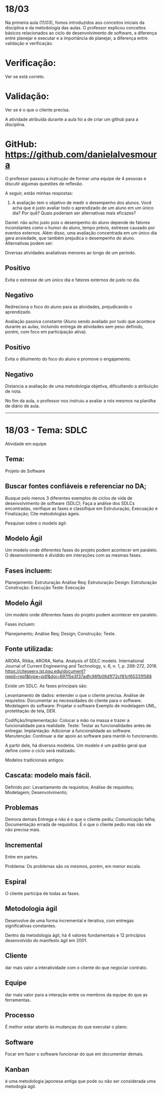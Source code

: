 # 18/03

Na primeira aula (11/03), fomos introduzidos aos conceitos iniciais da disciplina e da metodologia das aulas. O professor explicou conceitos básicos relacionados ao ciclo de desenvolvimento de software, a diferença entre planejar e executar e a importância de planejar, a diferença entre validação e verificação.

# Verificação: 
Ver se está correto.

# Validação: 
Ver se é o que o cliente precisa.

A atividade atribuída durante a aula foi a de criar um github para a disciplina.

# GitHub: https://github.com/danielalvesmoura

O professor passou a instrução de formar uma equipe de 4 pessoas e discutir algumas questões de reflexão.

A seguir, estão minhas respostas: 

1. A avaliação tem o objetivo de medir o desempenho dos alunos. Você acha que é justo avaliar todo o aprendizado de um aluno em um único dia? Por quê? Quais poderiam ser alternativas mais eficazes?

Daniel: não acho justo pois o desempenho do aluno depende de fatores inconstantes como o humor do aluno, tempo prévio, estresse causado por eventos externos. Além disso, uma avaliação concentrada em um único dia gera ansiedade, que também prejudica o desempenho do aluno. 
	Alternativas podem ser:

Diversas atividades avaliativas menores ao longo de um período.
## Positivo
Evita o estresse de um único dia e fatores externos de justo no dia.
## Negativo
Redireciona o foco do aluno para as atividades, prejudicando o aprendizado.

Avaliação passiva constante (Aluno sendo avaliado por tudo que acontece durante as aulas, incluindo entrega de atividades sem peso definido, porém, com foco em participação ativa).
## Positivo
Evita o diluimento do foco do aluno e promove o engajamento.
## Negativo
Distancia a avaliação de uma metodologia objetiva, dificultando a atribuição de nota.

No fim da aula, o professor nos instruiu a avaliar a nós mesmos na planilha de diário de aula.



--------------------------------------------------------------------------------------------------------------------------------------------------------------------------------------------------------------------------------------------------------------------



# 18/03 - Tema: SDLC

Atividade em equipe
## Tema: 
Projeto de Software
## Buscar fontes confiáveis e referenciar no DA;
Busque pelo menos 3 diferentes exemplos de ciclos de vida de desenvolvimento de software (SDLC);
Faça a análise dos SDLCs encontradas, verifique as fases e classifique em Estruturação, Execuação e Finalização;
Cite metodologias ágeis.

Pesquisei sobre o modelo ágil:

## Modelo Ágil
Um modelo onde diferentes fases do projeto podem acontecer em paralelo. O desenvolvimento é dividido em interações com as mesmas fases.

## Fases incluem: 

Planejamento: Estruturação
Análise Req: Estruturação
Design: Estruturação
Construção: Execução
Teste: Execução


## Modelo Ágil
Um modelo onde diferentes fases do projeto podem acontecer em paralelo.

Fases incluem: 

Planejamento;
Análise Req;
Design;
Construção;
Teste.

## Fonte utilizada:

ARORA, Ritika; ARORA, Neha. Analysis of SDLC models. International Journal of Current Engineering and Technology, v. 6, n. 1, p. 268-272, 2016.
https://citeseerx.ist.psu.edu/document?repid=rep1&type=pdf&doi=897f5e3f37adfc96fb09d1f72cf81cf65331f588



Existe um SDLC. As fases principais são:

Levantamento de dados: entender o que o cliente precisa.
Análise de requisitos: Documentar as necessidades do cliente para o software.
Modelagem do software: Projetar o software
Exemplo de modelagem
UML, protetitação de tela, DER.

Codifição/Implementação: Colocar a mão na massa e trazer a funcionalidade para realidade.
Teste: Testar as funcionalidades antes de entregar.
Implantação: Adicionar a funcionalidade ao software.
Manutenção: Continuar a dar apoio ao software para mantê-lo funcionando.

A partir dele, há diversos modelos. Um modelo é um padrão geral que define como o ciclo será realizado.

Modelos tradicionais antigos:

## Cascata: modelo mais fácil. 
Definido por:
Levantamento de requisitos;
Análise de requisitos;
Modelagem;
Desenvolvimento;
	
## Problemas
Demora demais
Entrega e não é o que o cliente pediu;
Comunicação falha;
Documentação errada de requisitos.
É o que o cliente pediu mas não ele não precisa mais.


## Incremental
Entre em partes.

Problema: Os problemas são os mesmos, porém, em menor escala.


## Espiral
O cliente participa de todas as fases.

## Metodologia ágil
Desenvolve de uma forma incremental e iterativa, com entregas significativas constantes.

Dentro da metodologia ágil, há 4 valores fundamentais e 12 princípios desenvolvido do manifesto ágil em 2001.

## Cliente
dar mais valor a interatividade com o cliente do que negociar contrato.
## Equipe
dar mais valor para a interação entre os membros da equipe do que as ferramentas.
## Processo
É melhor estar aberto às mudanças do que executar o plano. 
## Software
Focar em fazer o software funcionar do que em documentar demais.

## Kanban
é uma metodologia japonesa antiga que pode ou não ser considerada uma metodogia ágil.
